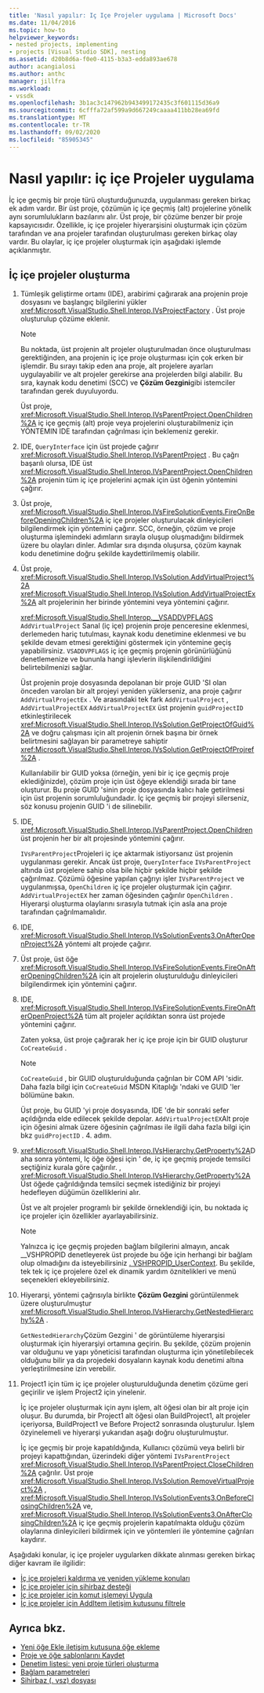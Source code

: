```yaml
---
title: 'Nasıl yapılır: Iç Içe Projeler uygulama | Microsoft Docs'
ms.date: 11/04/2016
ms.topic: how-to
helpviewer_keywords:
- nested projects, implementing
- projects [Visual Studio SDK], nesting
ms.assetid: d20b8d6a-f0e0-4115-b3a3-edda893ae678
author: acangialosi
ms.author: anthc
manager: jillfra
ms.workload:
- vssdk
ms.openlocfilehash: 3b1ac3c147962b943499172435c3f601115d36a9
ms.sourcegitcommit: 6cfffa72af599a9d667249caaaa411bb28ea69fd
ms.translationtype: MT
ms.contentlocale: tr-TR
ms.lasthandoff: 09/02/2020
ms.locfileid: "85905345"
---
```

# <a name="how-to-implement-nested-projects"></a>Nasıl yapılır: iç içe Projeler uygulama

İç içe geçmiş bir proje türü oluşturduğunuzda, uygulanması gereken birkaç ek adım vardır. Bir üst proje, çözümün iç içe geçmiş (alt) projelerine yönelik aynı sorumlulukların bazılarını alır. Üst proje, bir çözüme benzer bir proje kapsayıcısıdır. Özellikle, iç içe projeler hiyerarşisini oluşturmak için çözüm tarafından ve ana projeler tarafından oluşturulması gereken birkaç olay vardır. Bu olaylar, iç içe projeler oluşturmak için aşağıdaki işlemde açıklanmıştır.

## <a name="create-nested-projects"></a>İç içe projeler oluşturma

1. Tümleşik geliştirme ortamı (IDE), arabirimi çağırarak ana projenin proje dosyasını ve başlangıç bilgilerini yükler <xref:Microsoft.VisualStudio.Shell.Interop.IVsProjectFactory> . Üst proje oluşturulup çözüme eklenir.

    > [!NOTE]
    > Bu noktada, üst projenin alt projeler oluşturulmadan önce oluşturulması gerektiğinden, ana projenin iç içe proje oluşturması için çok erken bir işlemdir. Bu sırayı takip eden ana proje, alt projelere ayarları uygulayabilir ve alt projeler gerekirse ana projelerden bilgi alabilir. Bu sıra, kaynak kodu denetimi (SCC) ve **Çözüm Gezgini**gibi istemciler tarafından gerek duyuluyordu.

     Üst proje, <xref:Microsoft.VisualStudio.Shell.Interop.IVsParentProject.OpenChildren%2A> iç içe geçmiş (alt) proje veya projelerini oluşturabilmeniz için YÖNTEMIN IDE tarafından çağrılması için beklemeniz gerekir.

2. IDE, `QueryInterface` için üst projede çağırır <xref:Microsoft.VisualStudio.Shell.Interop.IVsParentProject> . Bu çağrı başarılı olursa, IDE üst <xref:Microsoft.VisualStudio.Shell.Interop.IVsParentProject.OpenChildren%2A> projenin tüm iç içe projelerini açmak için üst öğenin yöntemini çağırır.

3. Üst proje, <xref:Microsoft.VisualStudio.Shell.Interop.IVsFireSolutionEvents.FireOnBeforeOpeningChildren%2A> iç içe projeler oluşturulacak dinleyicileri bilgilendirmek için yöntemini çağırır. SCC, örneğin, çözüm ve proje oluşturma işlemindeki adımların sırayla oluşup oluşmadığını bildirmek üzere bu olayları dinler. Adımlar sıra dışında oluşursa, çözüm kaynak kodu denetimine doğru şekilde kaydettirilmemiş olabilir.

4. Üst proje, <xref:Microsoft.VisualStudio.Shell.Interop.IVsSolution.AddVirtualProject%2A> <xref:Microsoft.VisualStudio.Shell.Interop.IVsSolution.AddVirtualProjectEx%2A> alt projelerinin her birinde yöntemini veya yöntemini çağırır.

     <xref:Microsoft.VisualStudio.Shell.Interop.__VSADDVPFLAGS> `AddVirtualProject` Sanal (iç içe) projenin proje penceresine eklenmesi, derlemeden hariç tutulması, kaynak kodu denetimine eklenmesi ve bu şekilde devam etmesi gerektiğini göstermek için yöntemine geçiş yapabilirsiniz. `VSADDVPFLAGS` iç içe geçmiş projenin görünürlüğünü denetlemenize ve bununla hangi işlevlerin ilişkilendirildiğini belirtebilmenizi sağlar.

     Üst projenin proje dosyasında depolanan bir proje GUID 'SI olan önceden varolan bir alt projeyi yeniden yüklerseniz, ana proje çağırır `AddVirtualProjectEx` . Ve arasındaki tek fark `AddVirtualProject` , `AddVirtualProjectEX` `AddVirtualProjectEX` üst projenin `guidProjectID` etkinleştirilecek <xref:Microsoft.VisualStudio.Shell.Interop.IVsSolution.GetProjectOfGuid%2A> ve doğru çalışması için alt projenin örnek başına bir örnek belirtmesini sağlayan bir parametreye sahiptir <xref:Microsoft.VisualStudio.Shell.Interop.IVsSolution.GetProjectOfProjref%2A> .

     Kullanılabilir bir GUID yoksa (örneğin, yeni bir iç içe geçmiş proje eklediğinizde), çözüm proje için üst öğeye eklendiği sırada bir tane oluşturur. Bu proje GUID 'sinin proje dosyasında kalıcı hale getirilmesi için üst projenin sorumluluğundadır. İç içe geçmiş bir projeyi silerseniz, söz konusu projenin GUID 'i de silinebilir.

5. IDE, <xref:Microsoft.VisualStudio.Shell.Interop.IVsParentProject.OpenChildren> üst projenin her bir alt projesinde yöntemini çağırır.

     `IVsParentProject`Projeleri iç içe aktarmak istiyorsanız üst projenin uygulanması gerekir. Ancak üst proje, `QueryInterface` `IVsParentProject` altında üst projelere sahip olsa bile hiçbir şekilde hiçbir şekilde çağırılmaz. Çözümü öğesine yapılan çağrıyı işler `IVsParentProject` ve uygulanmışsa, `OpenChildren` iç içe projeler oluşturmak için çağırır. `AddVirtualProjectEX` her zaman öğesinden çağırılır `OpenChildren` . Hiyerarşi oluşturma olaylarını sırasıyla tutmak için asla ana proje tarafından çağrılmamalıdır.

6. IDE, <xref:Microsoft.VisualStudio.Shell.Interop.IVsSolutionEvents3.OnAfterOpenProject%2A> yöntemi alt projede çağırır.

7. Üst proje, üst öğe <xref:Microsoft.VisualStudio.Shell.Interop.IVsFireSolutionEvents.FireOnAfterOpeningChildren%2A> için alt projelerin oluşturulduğu dinleyicileri bilgilendirmek için yöntemini çağırır.

8. IDE, <xref:Microsoft.VisualStudio.Shell.Interop.IVsFireSolutionEvents.FireOnAfterOpenProject%2A> tüm alt projeler açıldıktan sonra üst projede yöntemini çağırır.

     Zaten yoksa, üst proje çağırarak her iç içe proje için bir GUID oluşturur `CoCreateGuid` .

    > [!NOTE]
    > `CoCreateGuid` , bir GUID oluşturulduğunda çağrılan bir COM API 'sidir. Daha fazla bilgi için `CoCreateGuid` MSDN Kitaplığı 'ndaki ve GUID 'ler bölümüne bakın.

     Üst proje, bu GUID 'yi proje dosyasında, IDE 'de bir sonraki sefer açıldığında elde edilecek şekilde depolar. `AddVirtualProjectEX`Alt proje için öğesini almak üzere öğesinin çağrılması ile ilgili daha fazla bilgi için bkz `guidProjectID` . 4. adım.

9. <xref:Microsoft.VisualStudio.Shell.Interop.IVsHierarchy.GetProperty%2A>Daha sonra yöntemi, Iç öğe öğesi için ' de, iç içe geçmiş projede temsilci seçtiğiniz kurala göre çağırılır. , <xref:Microsoft.VisualStudio.Shell.Interop.IVsHierarchy.GetProperty%2A> Üst öğede çağrıldığında temsilci seçmek istediğiniz bir projeyi hedefleyen düğümün özelliklerini alır.

     Üst ve alt projeler programlı bir şekilde örneklendiği için, bu noktada iç içe projeler için özellikler ayarlayabilirsiniz.

    > [!NOTE]
    > Yalnızca iç içe geçmiş projeden bağlam bilgilerini almayın, ancak __VSHPROPID denetleyerek üst projede bu öğe için herhangi bir bağlam olup olmadığını da isteyebilirsiniz [. VSHPROPID_UserContext](<xref:Microsoft.VisualStudio.Shell.Interop.__VSHPROPID.VSHPROPID_UserContext>). Bu şekilde, tek tek iç içe projelere özel ek dinamik yardım öznitelikleri ve menü seçenekleri ekleyebilirsiniz.

10. Hiyerarşi, yöntemi çağrısıyla birlikte **Çözüm Gezgini** görüntülenmek üzere oluşturulmuştur <xref:Microsoft.VisualStudio.Shell.Interop.IVsHierarchy.GetNestedHierarchy%2A> .

     `GetNestedHierarchy`Çözüm Gezgini ' de görüntüleme hiyerarşisi oluşturmak için hiyerarşiyi ortamına geçirin. Bu şekilde, çözüm projenin var olduğunu ve yapı yöneticisi tarafından oluşturma için yönetilebilecek olduğunu bilir ya da projedeki dosyaların kaynak kodu denetimi altına yerleştirilmesine izin verebilir.

11. Project1 için tüm iç içe projeler oluşturulduğunda denetim çözüme geri geçirilir ve işlem Project2 için yinelenir.

     İç içe projeler oluşturmak için aynı işlem, alt öğesi olan bir alt proje için oluşur. Bu durumda, bir Project1 alt öğesi olan BuildProject1, alt projeler içeriyorsa, BuildProject1 ve Before Project2 sonrasında oluşturulur. İşlem özyinelemeli ve hiyerarşi yukarıdan aşağı doğru oluşturulmuştur.

     İç içe geçmiş bir proje kapatıldığında, Kullanıcı çözümü veya belirli bir projeyi kapattığından, üzerindeki diğer yöntemi `IVsParentProject` <xref:Microsoft.VisualStudio.Shell.Interop.IVsParentProject.CloseChildren%2A> çağrılır. Üst proje <xref:Microsoft.VisualStudio.Shell.Interop.IVsSolution.RemoveVirtualProject%2A> , <xref:Microsoft.VisualStudio.Shell.Interop.IVsSolutionEvents3.OnBeforeClosingChildren%2A> ve, <xref:Microsoft.VisualStudio.Shell.Interop.IVsSolutionEvents3.OnAfterClosingChildren%2A> iç içe geçmiş projelerin kapatılmakta olduğu çözüm olaylarına dinleyicileri bildirmek için ve yöntemleri ile yöntemine çağrıları kaydırır.

Aşağıdaki konular, iç içe projeler uygularken dikkate alınması gereken birkaç diğer kavram ile ilgilidir:

- [İç içe projeleri kaldırma ve yeniden yükleme konuları](../../extensibility/internals/considerations-for-unloading-and-reloading-nested-projects.md)
- [İç içe projeler için sihirbaz desteği](../../extensibility/internals/wizard-support-for-nested-projects.md)
- [İç içe projeler için komut işlemeyi Uygula](../../extensibility/internals/implementing-command-handling-for-nested-projects.md)
- [İç içe projeler için AddItem iletişim kutusunu filtrele](../../extensibility/internals/filtering-the-additem-dialog-box-for-nested-projects.md)

## <a name="see-also"></a>Ayrıca bkz.

- [Yeni öğe Ekle iletişim kutusuna öğe ekleme](../../extensibility/internals/adding-items-to-the-add-new-item-dialog-boxes.md)
- [Proje ve öğe şablonlarını Kaydet](../../extensibility/internals/registering-project-and-item-templates.md)
- [Denetim listesi: yeni proje türleri oluşturma](../../extensibility/internals/checklist-creating-new-project-types.md)
- [Bağlam parametreleri](../../extensibility/internals/context-parameters.md)
- [Sihirbaz (. vsz) dosyası](../../extensibility/internals/wizard-dot-vsz-file.md)

